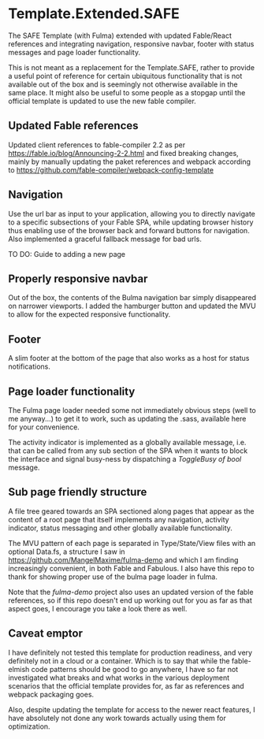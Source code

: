 # Template.Extended.SAFE
The SAFE Template (with Fulma) extended with updated Fable/React references and integrating navigation, responsive navbar, footer with status messages and page loader functionality.

This is not meant as a replacement for the Template.SAFE, rather to provide a useful point of reference for certain ubiquitous functionality that is not available out of the box and is seemingly not otherwise available in the same place. It might also be useful to some people as a stopgap until the official template is updated to use the new fable compiler.

## Updated Fable references
Updated client references to fable-compiler 2.2 as per https://fable.io/blog/Announcing-2-2.html and fixed breaking changes, mainly by manually updating the paket references and webpack according to https://github.com/fable-compiler/webpack-config-template 

## Navigation
Use the url bar as input to your application, allowing you to directly navigate to a specific subsections of your Fable SPA, while updating browser history thus enabling use of the browser back and forward buttons for navigation. Also implemented a graceful fallback message for bad urls.

TO DO: Guide to adding a new page

## Properly responsive navbar
Out of the box, the contents of the Bulma navigation bar simply disappeared on narrower viewports. I added the hamburger button and updated the MVU to allow for the expected responsive functionality.

## Footer
A slim footer at the bottom of the page that also works as a host for status notifications. 

## Page loader functionality
The Fulma page loader needed some not immediately obvious steps (well to me anyway...) to get it to work, such as updating the .sass, available here for your convenience. 

The activity indicator is implemented as a globally available message, i.e. that can be called from any sub section of the SPA when it wants to block the interface and signal busy-ness by dispatching a _ToggleBusy of bool_ message.

## Sub page friendly structure
A file tree geared towards an SPA sectioned along pages that appear as the content of a root page that itself implements any navigation, activity indicator, status messaging and other globally available functionality.

The MVU pattern of each page is separated in Type/State/View files with an optional Data.fs, a structure I saw in https://github.com/MangelMaxime/fulma-demo and which I am finding increasingly convenient, in both Fable and Fabulous. I also have this repo to thank for showing proper use of the bulma page loader in fulma. 

Note that the *fulma-demo* project also uses an updated version of the fable references, so if this repo doesn't end up working out for you as far as that aspect goes, I encourage you take a look there as well.

## Caveat emptor
I have definitely not tested this template for production readiness, and very definitely not in a cloud or a container. Which is to say that while the fable-elmish code patterns should be good to go anywhere, I have so far not investigated what breaks and what works in the various deployment scenarios that the official template provides for, as far as references and webpack packaging goes.

Also, despite updating the template for access to the newer react features, I have absolutely not done any work towards actually using them for optimization. 



